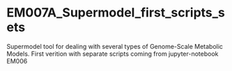 
# EM007A_Supermodel_first_scripts_sets

Supermodel tool for dealing with several types of Genome-Scale Metabolic Models. First verition with separate scripts coming from jupyter-notebook EM006

